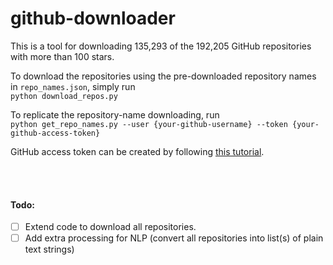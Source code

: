 # github-downloader
This is a tool for downloading 135,293 of the 192,205 GitHub repositories with more than 100 stars.  

To download the repositories using the pre-downloaded repository names in `repo_names.json`, simply run  
`python download_repos.py`  

To replicate the repository-name downloading, run  
`python get_repo_names.py --user {your-github-username} --token {your-github-access-token}`  

GitHub access token can be created by following [this tutorial](https://docs.github.com/en/github/authenticating-to-github/creating-a-personal-access-token).

<br></br>
#### Todo:
- [ ] Extend code to download all repositories.
- [ ] Add extra processing for NLP (convert all repositories into list(s) of plain text strings)
